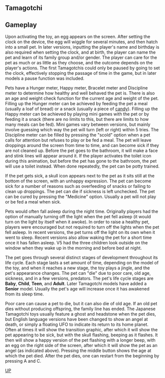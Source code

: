 ## Tamagotchi

## Gameplay

Upon activating the toy, an egg appears on the screen. After setting the clock on the device, the egg will wiggle for several minutes, and then hatch into a small pet. In later versions, inputting the player's name and birthday is also required when setting the clock, and at birth, the player can name the pet and learn of its family group and/or gender. The player can care for the pet as much or as little as they choose, and the outcome depends on the player's actions. The first Tamagotchis could only be paused by going to set the clock, effectively stopping the passage of time in the game, but in later models a pause function was included.

Pets have a Hunger meter, Happy meter, Bracelet meter and Discipline meter to determine how healthy and well behaved the pet is. There is also an age and weight check function for the current age and weight of the pet. Filling up the Hunger meter can be achieved by feeding the pet a meal (usually a loaf of bread) or a snack (usually a piece of [candy](https://en.wikipedia.org/wiki/Candy)). Filling up the Happy meter can be achieved by playing mini games with the pet or by feeding it a snack (there are no limits to this, but there are limits to how many meals can be fed). Mini games vary between versions, but mainly involve guessing which way the pet will turn (left or right) within 5 tries. The Discipline meter can be filled by pressing the "scold" option when a pet calls for attention but refuses to play or be fed a meal. The pet will leave droppings around the screen from time to time, and can become sick if they are not cleaned up. Before the pet goes to the bathroom, it will make a face and stink lines will appear around it. If the player activates the toilet icon during this animation, but before the pet has gone to the bathroom, the pet will use a toilet instead. When done repeatedly, the pet can be potty trained.

If the pet gets sick, a skull icon appears next to the pet as it sits still at the bottom of the screen, with an unhappy expression. The pet can become sick for a number of reasons such as overfeeding of snacks or failing to clean up droppings. The pet can die if sickness is left unchecked. The pet can be cured by pressing the "Medicine" option. Usually a pet will not play or be fed a meal when sick.

Pets would often fall asleep during the night time. Originally players had the option of manually turning off the light when the pet fell asleep (it would turn on the light by itself when it awoke). In order to raise a healthy pet, players were encouraged but not required to turn off the lights when the pet fell asleep. In recent versions, the pet turns off the light on its own when it went to sleep. Recent versions also allow waking the pet for a short time once it has fallen asleep. V5 had the three children look outside on the window when they wake up in the morning and before bed at night.

The pet goes through several distinct stages of development throughout its life cycle. Each stage lasts a set amount of time, depending on the model of the toy, and when it reaches a new stage, the toy plays a jingle, and the pet's appearance changes. The pet can "die" due to poor care, old age, sickness, and in a few versions, predators. The pet's life cycle stages are **Baby**, **Child**, **Teen**, and **Adult**. Later Tamagotchi models have added a **Senior** model. Usually the pet's age will increase once it has awakened from its sleep time.

Poor care can cause a pet to die, but it can also die of old age. If an old pet dies without producing offspring, the family line has ended. The Japanese Tamagotchi toys usually feature a ghost and headstone when the pet dies, but English language versions have been changed to show an angel at death, or simply a floating UFO to indicate its return to its home planet. Often at times it will show the transition graphic, after which it will show the pet appearing to be sick, but with the skull flashing, beeping as it flashes. It then will show a happy version of the pet flashing with a longer beep, with an egg on the right side of the screen, after which it will show the pet as an angel (as indicated above). Pressing the middle button shows the age at which the pet died. After the pet dies, one can restart from the beginning by pressing A and C.

[UP](../)
